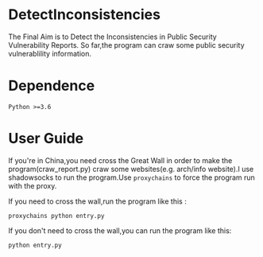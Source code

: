 # DetectInconsistencies
The Final Aim is to Detect the Inconsistencies in Public Security Vulnerability Reports.
So far,the program can craw some public security vulnerablility information. 

# Dependence
    Python >=3.6
# User Guide
If you're in China,you need cross the Great Wall in order to make the program(craw_report.py) craw some websites(e.g. arch/info website).I use shadowsocks to run the program.Use `proxychains` to force the program run with the proxy.

If you need to cross the wall,run the program like this :

    proxychains python entry.py

If you don't need to cross the wall,you can run the program like this:  
    
    python entry.py